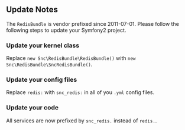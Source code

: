 ## Update Notes ##

The `RedisBundle` is vendor prefixed since 2011-07-01.
Please follow the following steps to update your Symfony2 project.

### Update your kernel class ###

Replace `new Snc\RedisBundle\RedisBundle()` with `new Snc\RedisBundle\SncRedisBundle()`.

### Update your config files ###

Replace `redis:` with `snc_redis:` in all of you `.yml` config files.

### Update your code ###

All services are now prefixed by `snc_redis.` instead of `redis.`.
